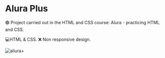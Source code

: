 # Alura Plus


🟢 Project carried out in the HTML and CSS course: Alura - practicing HTML and CSS.

💻HTML & CSS.
❌ Non responsive design.


![aliura+](https://user-images.githubusercontent.com/104650390/176817186-95215f33-947a-4420-938f-cea9479cc07d.png)
